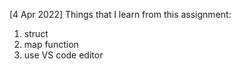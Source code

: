 [4 Apr 2022] Things that I learn from this assignment:

1. struct
2. map function
3. use VS code editor